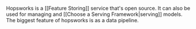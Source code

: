 Hopsworks is a [[Feature Storing]] service that's open source. It can also be used for managing and [[Choose a Serving Framework|serving]] models. The biggest feature of hopsworks is as a data pipeline.